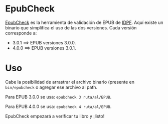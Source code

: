 # EpubCheck

[EpubCheck](https://github.com/IDPF/epubcheck) es la herramienta de 
validación de EPUB de [IDPF](http://idpf.org/). Aquí existe un binario
que simplifica el uso de las dos versiones. Cada versión corresponde a:

* 3.0.1 ==> EPUB versiones 3.0.0.
* 4.0.0 ==> EPUB versiones 3.0.1.

# Uso

Cabe la posibilidad de arrastrar el archivo binario (presente en 
`bin/epubcheck` o agregar ese archivo al path.

Para EPUB 3.0.0 se usa: `epubcheck 3 ruta/al/EPUB`.

Para EPUB 4.0.0 se usa: `epubcheck 4 ruta/al/EPUB`.

EpubCheck empezará a verificar tu libro y ¡listo!

